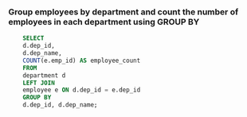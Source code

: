 ### Group employees by department and count the number of employees in each department using GROUP BY

```sql
    SELECT 
    d.dep_id, 
    d.dep_name, 
    COUNT(e.emp_id) AS employee_count
    FROM 
    department d
    LEFT JOIN 
    employee e ON d.dep_id = e.dep_id
    GROUP BY 
    d.dep_id, d.dep_name;
```